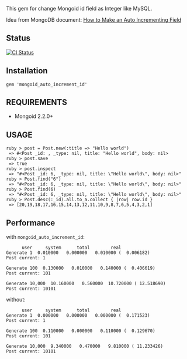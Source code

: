 This gem for change Mongoid id field as Integer like MySQL.

Idea from MongoDB document: [How to Make an Auto Incrementing Field](http://www.mongodb.org/display/DOCS/How+to+Make+an+Auto+Incrementing+Field)

## Status

[![CI Status](https://secure.travis-ci.org/huacnlee/mongoid_auto_increment_id.png)](http://travis-ci.org/huacnlee/mongoid_auto_increment_id)

## Installation

    gem 'mongoid_auto_increment_id'


## REQUIREMENTS

* Mongoid 2.2.0+

## USAGE

    ruby > post = Post.new(:title => "Hello world")
     => #<Post _id: , _type: nil, title: "Hello world", body: nil> 
    ruby > post.save
     => true
    ruby > post.inspect
     => "#<Post _id: 6, _type: nil, title: \"Hello world\", body: nil>" 
    ruby > Post.find("6")
     => "#<Post _id: 6, _type: nil, title: \"Hello world\", body: nil>" 
    ruby > Post.find(6)
     => "#<Post _id: 6, _type: nil, title: \"Hello world\", body: nil>" 
    ruby > Post.desc(:_id).all.to_a.collect { |row| row.id }
     => [20,19,18,17,16,15,14,13,12,11,10,9,8,7,6,5,4,3,2,1]


## Performance

with `mongoid_auto_increment_id`:

          user     system      total        real
    Generate 1  0.010000   0.000000   0.010000 (  0.006182)
    Post current: 1

    Generate 100  0.130000   0.010000   0.140000 (  0.406619)
    Post current: 101

    Generate 10,000  10.160000   0.560000  10.720000 ( 12.518690)
    Post current: 10101
    
without:

          user     system      total        real
    Generate 1  0.000000   0.000000   0.000000 (  0.171523)
    Post current: 1

    Generate 100  0.110000   0.000000   0.110000 (  0.129670)
    Post current: 101

    Generate 10,000  9.340000   0.470000   9.810000 ( 11.233426)
    Post current: 10101

